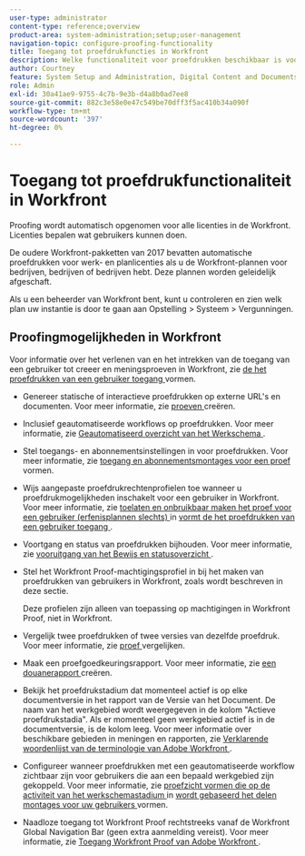 ```yaml
---
user-type: administrator
content-type: reference;overview
product-area: system-administration;setup;user-management
navigation-topic: configure-proofing-functionality
title: Toegang tot proefdrukfuncties in Workfront
description: Welke functionaliteit voor proefdrukken beschikbaar is voor uw gebruikers, is afhankelijk van het Workfront-plan dat uw organisatie heeft aangeschaft.
author: Courtney
feature: System Setup and Administration, Digital Content and Documents
role: Admin
exl-id: 30a41ae9-9755-4c7b-9e3b-d4a8b0ad7ee8
source-git-commit: 882c3e58e0e47c549be70dff3f5ac410b34a090f
workflow-type: tm+mt
source-wordcount: '397'
ht-degree: 0%

---
```


# Toegang tot proefdrukfunctionaliteit in Workfront

Proofing wordt automatisch opgenomen voor alle licenties in de Workfront. Licenties bepalen wat gebruikers kunnen doen.

<!--Workfront instances using enterprise storage do not have access to proofing functionality. Instead, they use the native integration with Frame.io. For more information, see -->

De oudere Workfront-pakketten van 2017 bevatten automatische proefdrukken voor werk- en planlicenties als u de Workfront-plannen voor bedrijven, bedrijven of bedrijven hebt. Deze plannen worden geleidelijk afgeschaft.

Als u een beheerder van Workfront bent, kunt u controleren en zien welk plan uw instantie is door te gaan aan Opstelling > Systeem > Vergunningen.

## Proofingmogelijkheden in Workfront

Voor informatie over het verlenen van en het intrekken van de toegang van een gebruiker tot creeer en meningsproeven in Workfront, zie [ de het proefdrukken van een gebruiker toegang ](../../../administration-and-setup/manage-workfront/configure-proofing/configure-a-users-proofing-access.md) vormen.

* Genereer statische of interactieve proefdrukken op externe URL&#39;s en documenten. Voor meer informatie, zie [ proeven ](../../../review-and-approve-work/proofing/creating-proofs-within-workfront/create-proofs-in-wf.md) creëren.
* Inclusief geautomatiseerde workflows op proefdrukken. Voor meer informatie, zie [ Geautomatiseerd overzicht van het Werkschema ](../../../review-and-approve-work/proofing/proofing-overview/automated-workflow.md).
* Stel toegangs- en abonnementsinstellingen in voor proefdrukken. Voor meer informatie, zie [ toegang en abonnementsmontages voor een proef ](../../../review-and-approve-work/proofing/managing-proofs-within-workfront/configure-access-subscription-settings-proof.md) vormen.
* Wijs aangepaste proefdrukrechtenprofielen toe wanneer u proefdrukmogelijkheden inschakelt voor een gebruiker in Workfront. Voor meer informatie, zie [ toelaten en onbruikbaar maken het proef voor een gebruiker (erfenisplannen slechts) ](../../../administration-and-setup/manage-workfront/configure-proofing/configure-a-users-proofing-access.md#enabling-and-disabling-proofing-for-a-user) in [ vormt de het proefdrukken van een gebruiker toegang ](../../../administration-and-setup/manage-workfront/configure-proofing/configure-a-users-proofing-access.md).
* Voortgang en status van proefdrukken bijhouden. Voor meer informatie, zie [ vooruitgang van het Bewijs en statusoverzicht ](../../../review-and-approve-work/proofing/proofing-overview/view-progress-status-proof.md).
* Stel het Workfront Proof-machtigingsprofiel in bij het maken van proefdrukken van gebruikers in Workfront, zoals wordt beschreven in deze sectie.

  Deze profielen zijn alleen van toepassing op machtigingen in Workfront Proof, niet in Workfront.

* Vergelijk twee proefdrukken of twee versies van dezelfde proefdruk. Voor meer informatie, zie [ proef ](../../../review-and-approve-work/proofing/reviewing-proofs-within-workfront/review-a-proof/compare-proofs.md) vergelijken.
* Maak een proefgoedkeuringsrapport. Voor meer informatie, zie [ een douanerapport ](../../../reports-and-dashboards/reports/creating-and-managing-reports/create-custom-report.md) creëren.
* Bekijk het proefdrukstadium dat momenteel actief is op elke documentversie in het rapport van de Versie van het Document. De naam van het werkgebied wordt weergegeven in de kolom &quot;Actieve proefdrukstadia&quot;. Als er momenteel geen werkgebied actief is in de documentversie, is de kolom leeg. Voor meer informatie over beschikbare gebieden in meningen en rapporten, zie [ Verklarende woordenlijst van de terminologie van Adobe Workfront ](../../../workfront-basics/navigate-workfront/workfront-navigation/workfront-terminology-glossary.md).
* Configureer wanneer proefdrukken met een geautomatiseerde workflow zichtbaar zijn voor gebruikers die aan een bepaald werkgebied zijn gekoppeld. Voor meer informatie, zie [ proefzicht vormen die op de activiteit van het werkschemastadium ](../../../administration-and-setup/manage-workfront/configure-proofing/configure-sharing-settings-users.md#configuring-proof-visibility-based-on-workflow-stage-activity) in [ wordt gebaseerd het delen montages voor uw gebruikers ](../../../administration-and-setup/manage-workfront/configure-proofing/configure-sharing-settings-users.md) vormen.
* Naadloze toegang tot Workfront Proof rechtstreeks vanaf de Workfront Global Navigation Bar (geen extra aanmelding vereist). Voor meer informatie, zie [ Toegang Workfront Proof van Adobe Workfront ](../../../review-and-approve-work/proofing/managing-proofs-within-workfront/access-wf-proof-in-workfront.md).

<!--
>[!NOTE]
>
>There are some capabilities included in Workfront Proof standalone that are not included in Proofing in Workfront. To learn more, see [Standalone Workfront Proof to Integrated Proofing in Workfront overview](../../../administration-and-setup/manage-workfront/configure-proofing/move-to-proofing-in-workfront.md)
-->
